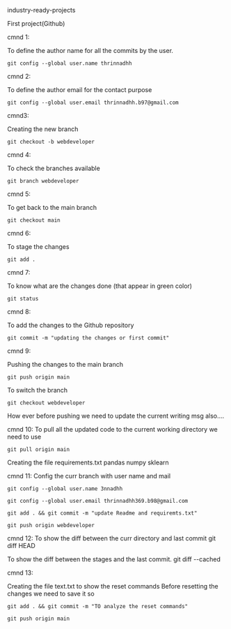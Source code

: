 industry-ready-projects

First project(Github)

cmnd 1: 

To define the author name for all the commits by the user.

    git config --global user.name thrinnadhh
cmnd 2:

To define the author email for the contact purpose

    git config --global user.email thrinnadhh.b97@gmail.com

cmnd3:

Creating the new branch

    git checkout -b webdeveloper

cmnd 4:

To check the branches available 

    git branch webdeveloper

cmnd 5:

To get back to the main branch 

    git checkout main

cmnd 6:

To stage the changes 

    git add .

cmnd 7:

To know what are the changes done (that appear in green color)

    git status

cmnd 8:

To add the changes to the Github repository 

    git commit -m "updating the changes or first commit"

cmnd 9:

Pushing the changes to the main branch

    git push origin main

To switch the branch 

    git checkout webdeveloper

How ever before pushing we need to update the current writing msg also....

cmnd 10:
To pull all the updated code to the current working directory we need to use

    git pull origin main

Creating the file requirements.txt
    pandas
    numpy
    sklearn

cmnd 11:
Config the curr branch with user name and mail
    
    git config --global user.name 3nnadhh

    git config --global user.email thrinnadhh369.b98@gmail.com

    git add . && git commit -m "update Readme and requiremts.txt"
     
    git push origin webdeveloper

cmnd 12:
To show the diff between the curr directory and last commit
    git diff HEAD

To show the diff between the stages and the last commit.
    git diff --cached

cmnd 13:

Creating the file text.txt to show the reset commands
    Before resetting the changes we need to save it so 

    git add . && git commit -m "TO analyze the reset commands"

    git push origin main